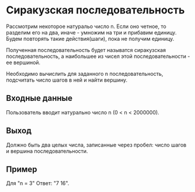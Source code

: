 # Сиракузская последовательность 
Рассмотрим некоторое натуральо число n.
Если оно четное, то разделим его на два, иначе - умножим на три и прибавим единицу.
Будем повторять такие действия(шаги), пока не получим единицу.

Полученная последовательность будет называтся сиракузская последовательность, а наибольшее из чисел этой последовательности - ее вершиной.

Необходимо вычислить для заданного n последовательность, подсчитать число шагов в ней и найти вершину.

## Входные данные 
Пользователь вводит натурально число n (0 < n < 2000000).
## Выход
Должно быть два целых числа, записанные через пробел: число шагов и вершина последовательности.
## Пример
Для "n = 3"  Ответ: "7 16".

